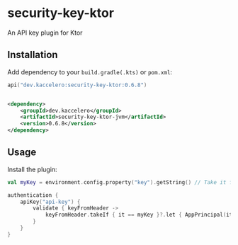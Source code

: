 # security-key-ktor

An API key plugin for Ktor

## Installation

Add dependency to your `build.gradle(.kts)` or `pom.xml`:

```kotlin
api("dev.kaccelero:security-key-ktor:0.6.8")
```

```xml

<dependency>
    <groupId>dev.kaccelero</groupId>
    <artifactId>security-key-ktor-jvm</artifactId>
    <version>0.6.8</version>
</dependency>
```

## Usage

Install the plugin:

```kotlin
val myKey = environment.config.property("key").getString() // Take it from environment variable or config file

authentication {
    apiKey("api-key") {
        validate { keyFromHeader ->
            keyFromHeader.takeIf { it == myKey }?.let { AppPrincipal(it) }
        }
    }
}
```
